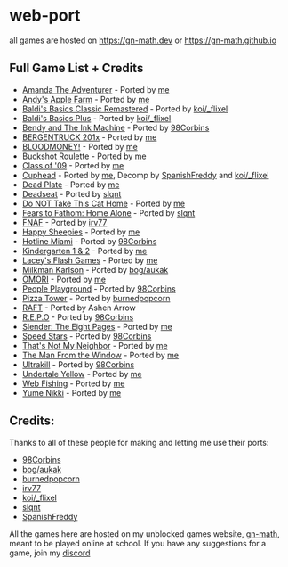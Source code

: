 # web-port

all games are hosted on https://gn-math.dev or https://gn-math.github.io

## Full Game List + Credits
- [Amanda The Adventurer](https://github.com/genizy/web-port/tree/main/amanda-the-adventurer) - Ported by [me](https://github.com/genizy)
- [Andy's Apple Farm](https://github.com/genizy/web-port/tree/main/andys-apple-farm) - Ported by [me](https://github.com/genizy)
- [Baldi's Basics Classic Remastered](https://github.com/genizy/web-port/tree/main/baldi-remaster) - Ported by [koi/_flixel](https://oldgrounds.xyz/)
- [Baldi's Basics Plus](https://github.com/genizy/web-port/tree/main/baldi-plus) - Ported by [koi/_flixel](https://oldgrounds.xyz/)
- [Bendy and The Ink Machine](https://github.com/genizy/web-port/tree/main/bendy) - Ported by [98Corbins](https://98cornbin.netlify.app)
- [BERGENTRUCK 201x](https://github.com/genizy/web-port/tree/main/bergentruck) - Ported by [me](https://github.com/genizy)
- [BLOODMONEY!](https://github.com/genizy/web-port/tree/main/bloodmoney) - Ported by [me](https://github.com/genizy)
- [Buckshot Roulette](https://github.com/genizy/web-port/tree/main/buckshot-roulette) - Ported by [me](https://github.com/genizy)
- [Class of '09](https://github.com/genizy/web-port/tree/main/class-of-09) - Ported by [me](https://github.com/genizy)
- [Cuphead](https://github.com/web-ports/cuphead/) - Ported by [me](https://github.com/genizy), Decomp by [SpanishFreddy](https://github.com/spanishfreddy) and [koi/_flixel](https://oldgrounds.xyz/)
- [Dead Plate](https://github.com/genizy/web-port/tree/main/dead-plate) - Ported by [me](https://github.com/genizy)
- [Deadseat](https://github.com/genizy/web-port/tree/main/deadseat) - Ported by [slqnt](https://github.com/slqntdevss)
- [Do NOT Take This Cat Home](https://github.com/genizy/web-port/tree/main/donottakethiscathome) - Ported by [me](https://github.com/genizy)
- [Fears to Fathom: Home Alone](https://github.com/genizy/web-port/tree/main/fears-to-fathom) - Ported by [slqnt](https://github.com/slqntdevss)
- [FNAF](https://github.com/genizy/web-port/tree/main/fnaf) - Ported by [irv77](https://github.com/irv77)
- [Happy Sheepies](https://github.com/genizy/web-port/tree/main/happy-sheepies) - Ported by [me](https://github.com/genizy)
- [Hotline Miami](https://github.com/genizy/web-port/tree/main/hotline-miami) - Ported by [98Corbins](https://98cornbin.netlify.app)
- [Kindergarten 1 & 2](https://github.com/genizy/web-port/tree/main/kindergarten) - Ported by [me](https://github.com/genizy)
- [Lacey's Flash Games](https://github.com/genizy/web-port/tree/main/laceys-flash-games) - Ported by [me](https://github.com/genizy)
- [Milkman Karlson](https://github.com/genizy/web-port/tree/main/milkman-karlson) - Ported by [bog/aukak](https://github.com/aukak)
- [OMORI](https://github.com/genizy/web-port/tree/main/omori-web-port) - Ported by [me](https://github.com/genizy)
- [People Playground](https://github.com/genizy/web-port/tree/main/people-playground) - Ported by [98Corbins](https://98cornbin.netlify.app)
- [Pizza Tower](https://github.com/genizy/web-port/tree/main/pizza-tower) - Ported by [burnedpopcorn](https://github.com/burnedpopcorn)
- [RAFT](https://github.com/genizy/web-port/tree/main/raft) - Ported by Ashen Arrow
- [R.E.P.O](https://github.com/genizy/web-port/tree/main/repo) - Ported by [98Corbins](https://98cornbin.netlify.app)
- [Slender: The Eight Pages](https://github.com/genizy/web-port/tree/main/slender) - Ported by [me](https://github.com/genizy)
- [Speed Stars](https://github.com/genizy/web-port/tree/main/speed-stars) - Ported by [98Corbins](https://98cornbin.netlify.app)
- [That's Not My Neighbor](https://github.com/genizy/web-port/tree/main/thats-not-my-neighbor) - Ported by [me](https://github.com/genizy)
- [The Man From the Window](https://github.com/genizy/web-port/tree/main/the-man-in-the-window) - Ported by [me](https://github.com/genizy)
- [Ultrakill](https://github.com/genizy/web-port/tree/main/ultrakill) - Ported by [98Corbins](https://98cornbin.netlify.app)
- [Undertale Yellow](https://github.com/genizy/web-port/tree/main/undertale-yellow) - Ported by [me](https://github.com/genizy)
- [Web Fishing](https://github.com/genizy/web-port/tree/main/web-fishing) - Ported by [me](https://github.com/genizy)
- [Yume Nikki](https://github.com/genizy/web-port/tree/main/yume-nikki) - Ported by [me](https://github.com/genizy)

<!--
all by slqnt
- Bowerwhelm
- Dressing Room
- To The Core
- GO TO BED
- Egg Fried Rice
- Pretend it's not there
- Stick With It
-->

## Credits:
Thanks to all of these people for making and letting me use their ports:
- [98Corbins](https://98cornbin.netlify.app)
- [bog/aukak](https://github.com/aukak)
- [burnedpopcorn](https://github.com/burnedpopcorn)
- [irv77](https://github.com/irv77)
- [koi/_flixel](https://oldgrounds.xyz/)
- [slqnt](https://github.com/slqntdevss)
- [SpanishFreddy](https://github.com/spanishfreddy)

All the games here are hosted on my unblocked games website, [gn-math](https://gn-math.github.io), meant to be played online at school. If you have any suggestions for a game, join my [discord](https://discord.gg/D4c9VFYWyU)
